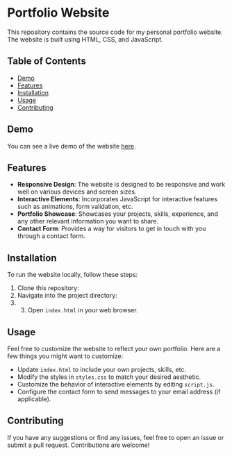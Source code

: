 # Portfolio Website

This repository contains the source code for my personal portfolio website. The website is built using HTML, CSS, and JavaScript.

## Table of Contents
- [Demo](#demo)
- [Features](#features)
- [Installation](#installation)
- [Usage](#usage)
- [Contributing](#contributing)

## Demo

You can see a live demo of the website [here](myportfoliome.ccbp.tech).

## Features

- **Responsive Design**: The website is designed to be responsive and work well on various devices and screen sizes.
- **Interactive Elements**: Incorporates JavaScript for interactive features such as animations, form validation, etc.
- **Portfolio Showcase**: Showcases your projects, skills, experience, and any other relevant information you want to share.
- **Contact Form**: Provides a way for visitors to get in touch with you through a contact form.

## Installation

To run the website locally, follow these steps:

1. Clone this repository:
2. Navigate into the project directory:
3. 3. Open `index.html` in your web browser.

## Usage

Feel free to customize the website to reflect your own portfolio. Here are a few things you might want to customize:

- Update `index.html` to include your own projects, skills, etc.
- Modify the styles in `styles.css` to match your desired aesthetic.
- Customize the behavior of interactive elements by editing `script.js`.
- Configure the contact form to send messages to your email address (if applicable).

## Contributing

If you have any suggestions or find any issues, feel free to open an issue or submit a pull request. Contributions are welcome!




